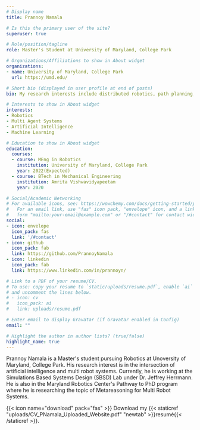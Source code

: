 ```yaml
---
# Display name
title: Prannoy Namala

# Is this the primary user of the site?
superuser: true

# Role/position/tagline
role: Master's Student at University of Maryland, College Park

# Organizations/Affiliations to show in About widget
organizations:
- name: University of Maryland, College Park
  url: https://umd.edu/

# Short bio (displayed in user profile at end of posts)
bio: My research interests include distributed robotics, path planning, control and decison making for multi robot systems.

# Interests to show in About widget
interests:
- Robotics
- Multi Agent Systems
- Artificial Intelligence
- Machine Learning

# Education to show in About widget
education:
  courses:
  - course: MEng in Robotics
    institution: University of Maryland, College Park
    year: 2022(Expected)
  - course: BTech in Mechanical Engineering
    institution: Amrita Vishwavidyapeetam
    year: 2020

# Social/Academic Networking
# For available icons, see: https://wowchemy.com/docs/getting-started/page-builder/#icons
#   For an email link, use "fas" icon pack, "envelope" icon, and a link in the
#   form "mailto:your-email@example.com" or "/#contact" for contact widget.
social:
- icon: envelope
  icon_pack: fas
  link: '/#contact'
- icon: github
  icon_pack: fab
  link: https://github.com/PrannoyNamala
- icon: linkedin
  icon_pack: fab
  link: https://www.linkedin.com/in/prannoyn/

# Link to a PDF of your resume/CV.
# To use: copy your resume to `static/uploads/resume.pdf`, enable `ai` icons in `params.toml`, 
# and uncomment the lines below.
# - icon: cv
#   icon_pack: ai
#   link: uploads/resume.pdf

# Enter email to display Gravatar (if Gravatar enabled in Config)
email: ""

# Highlight the author in author lists? (true/false)
highlight_name: true
---
```


Prannoy Namala is a Master's student pursuing Robotics at Unoversity of Maryland, College Park. His research interest is in the intersection of artificial intelligence and multi robot systems. Currently, he is working at the Simulations Based Systems Design (SBSD) Lab under Dr. Jeffrey Herrmann. He is also in the Maryland Robotics Center's Pathway to PhD program where he is researching the topic of Metareasoning for Multi Robot Systems.


{{< icon name="download" pack="fas" >}} Download my {{< staticref "uploads/CV_PNamala_Uploaded_Website.pdf" "newtab" >}}resumé{{< /staticref >}}.
